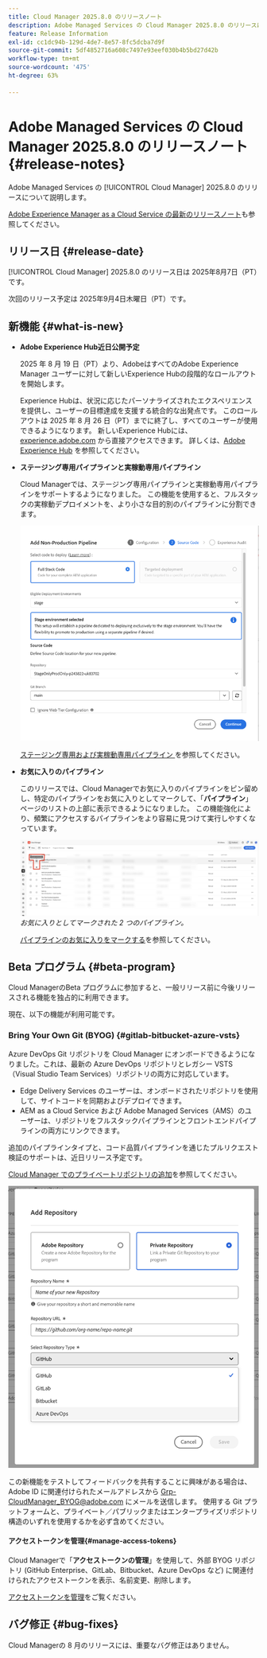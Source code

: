 ```yaml
---
title: Cloud Manager 2025.8.0 のリリースノート
description: Adobe Managed Services の Cloud Manager 2025.8.0 のリリースについて説明します。
feature: Release Information
exl-id: cc1dc94b-129d-4de7-8e57-8fc5dcba7d9f
source-git-commit: 5df4852716a608c7497e93eef030b4b5bd27d42b
workflow-type: tm+mt
source-wordcount: '475'
ht-degree: 63%

---
```


# Adobe Managed Services の Cloud Manager 2025.8.0 のリリースノート {#release-notes}

<!-- RELEASE WIKI  https://wiki.corp.adobe.com/display/DMSArchitecture/Cloud+Manager+2025.04.0+Release -->

Adobe Managed Services の [!UICONTROL Cloud Manager] 2025.8.0 のリリースについて説明します。

[Adobe Experience Manager as a Cloud Service の最新のリリースノート](https://experienceleague.adobe.com/ja/docs/experience-manager-cloud-service/content/release-notes/home)も参照してください。

## リリース日 {#release-date}

[!UICONTROL Cloud Manager] 2025.8.0 のリリース日は 2025年8月7日（PT）です。

<!-- There are no significant new features or bug fixes in the May Cloud Manager release. -->

次回のリリース予定は 2025年9月4日木曜日（PT）です。

<!-- SAVE FOR FUTURE POSSIBLE USE There are no significant new features or bug fixes in the May Cloud Manager release. -->


## 新機能 {#what-is-new}

* **Adobe Experience Hub近日公開予定**

  2025 年 8 月 19 日（PT）より、AdobeはすべてのAdobe Experience Manager ユーザーに対して新しいExperience Hubの段階的なロールアウトを開始します。

  Experience Hubは、状況に応じたパーソナライズされたエクスペリエンスを提供し、ユーザーの目標達成を支援する統合的な出発点です。 このロールアウトは 2025 年 8 月 26 日（PT）までに終了し、すべてのユーザーが使用できるようになります。 新しいExperience Hubには、[experience.adobe.com](https://experience.adobe.com/) から直接アクセスできます。 詳しくは、[Adobe Experience Hub](https://experienceleague.adobe.com/ja/docs/experience-manager-65/content/experience-hub/experience-hub) を参照してください。

* **ステージング専用パイプラインと実稼動専用パイプライン**

  Cloud Managerでは、ステージング専用パイプラインと実稼動専用パイプラインをサポートするようになりました。 この機能を使用すると、フルスタックの実稼動デプロイメントを、より小さな目的別のパイプラインに分割できます。<!-- This feature went into GA from Private beta in the June 5, 2025 CM release -->

  ![ 「フルスタックコード」ラジオボタンと「ステージ環境」が選択された状態の「実稼動以外のパイプラインを追加」ダイアログボックス ](/help/release-notes/assets/add-non-production-pipeline.png)

  [ ステージング専用および実稼動専用パイプライン ](/help/using/stage-prod-only.md) を参照してください。

* **お気に入りのパイプライン**

  このリリースでは、Cloud Managerでお気に入りのパイプラインをピン留めし、特定のパイプラインをお気に入りとしてマークして、「**パイプライン**」ページのリストの上部に表示できるようになりました。 この機能強化により、頻繁にアクセスするパイプラインをより容易に見つけて実行しやすくなっています。<!-- CMGR-68293 -->

  ![お気に入りとしてマークされたパイプライン](/help/release-notes/assets/pipeline-favorites.png)*お気に入りとしてマークされた 2 つのパイプライン。*

  [パイプラインのお気に入りをマークする](/help/using/managing-pipelines.md#pipeline-favorites)を参照してください。


## Beta プログラム {#beta-program}

Cloud ManagerのBeta プログラムに参加すると、一般リリース前に今後リリースされる機能を独占的に利用できます。

現在、以下の機能が利用可能です。


### Bring Your Own Git (BYOG) {#gitlab-bitbucket-azure-vsts}

<!-- BOTH CS & AMS -->

Azure DevOps Git リポジトリを Cloud Manager にオンボードできるようになりました。これは、最新の Azure DevOps リポジトリとレガシー VSTS（Visual Studio Team Services）リポジトリの両方に対応しています。

* Edge Delivery Services のユーザーは、オンボードされたリポジトリを使用して、サイトコードを同期およびデプロイできます。
* AEM as a Cloud Service および Adobe Managed Services（AMS）のユーザーは、リポジトリをフルスタックパイプラインとフロントエンドパイプラインの両方にリンクできます。

追加のパイプラインタイプと、コード品質パイプラインを通じたプルリクエスト検証のサポートは、近日リリース予定です。

[Cloud Manager でのプライベートリポジトリの追加](/help/managing-code/external-repositories.md)を参照してください。

![リポジトリを追加ダイアログボックス](/help/release-notes/assets/azure-repo.png)

この新機能をテストしてフィードバックを共有することに興味がある場合は、Adobe ID に関連付けられたメールアドレスから [Grp-CloudManager_BYOG@adobe.com](mailto:grp-cloudmanager_byog@adobe.com) にメールを送信します。 使用する Git プラットフォームと、プライベート／パブリックまたはエンタープライズリポジトリ構造のいずれを使用するかを必ず含めてください。

#### アクセストークンを管理{#manage-access-tokens}

Cloud Managerで「**アクセストークンの管理**」を使用して、外部 BYOG リポジトリ (GitHub Enterprise、GitLab、Bitbucket、Azure DevOps など) に関連付けられたアクセストークンを表示、名前変更、削除します。

[アクセストークンを管理](/help/managing-code/manage-access-tokens.md)をご覧ください。

<!-- If you are interested in testing this new feature and sharing your feedback, send an email to [Grp-CloudManager_BYOG@adobe.com](mailto:grp-cloudmanager_byog@adobe.com) from your email address associated with your Adobe ID. -->

## バグ修正 {#bug-fixes}

Cloud Managerの 8 月のリリースには、重要なバグ修正はありません。

<!--
Known Issues {#known-issues}

* A -->
